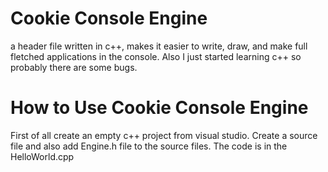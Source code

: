 # Cookie Console Engine
a header file written in c++, makes it easier to write, draw, and make full fletched applications in the console.
Also I just started learning c++ so probably there are some bugs.
# How to Use Cookie Console Engine
First of all create an empty c++ project from visual studio.
Create a source file and also add Engine.h file to the source files.
The code is in the HelloWorld.cpp

